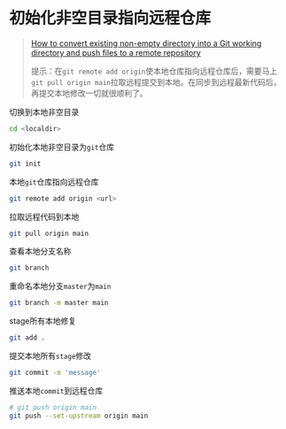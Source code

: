 # 初始化非空目录指向远程仓库

> [How to convert existing non-empty directory into a Git working directory and push files to a remote repository](https://stackoverflow.com/questions/3311774/how-to-convert-existing-non-empty-directory-into-a-git-working-directory-and-pus)
>
> 提示：在`git remote add origin`使本地仓库指向远程仓库后，需要马上`git pull origin main`拉取远程提交到本地。在同步到远程最新代码后，再提交本地修改一切就很顺利了。

切换到本地非空目录

```bash
cd <localdir>
```

初始化本地非空目录为`git`仓库

```bash
git init
```

本地`git`仓库指向远程仓库

```bash
git remote add origin <url>
```

拉取远程代码到本地

```bash
git pull origin main
```

查看本地分支名称

```bash
git branch
```

重命名本地分支`master`为`main`

```bash
git branch -m master main
```

stage所有本地修复

```bash
git add .
```

提交本地所有`stage`修改

```bash
git commit -m 'message'
```

推送本地`commit`到远程仓库

```bash
# git push origin main
git push --set-upstream origin main
```

